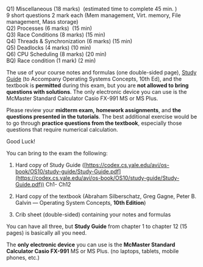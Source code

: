 Q1) Miscellaneous (18 marks)  (estimated time to complete 45 min. )  
9 short questions 2 mark each (Mem management, Virt. memory, File management, Mass storage)  
Q2) Processes (6 marks)  (15 min)  
Q3) Race Conditions (8 marks) (15 min)  
Q4) Threads & Synchronization (6 marks) (15 min)  
Q5) Deadlocks (4 marks) (10 min)  
Q6) CPU Scheduling (8 marks) (20 min)  
BQ) Race condition (1 mark) (2 min)

The use of your course notes and formulas (one double-sided page), [Study Guide](https://codex.cs.yale.edu/avi/os-book/OS10/study-guide/Study-Guide.pdf "Study Guide") (to Accompany Operating Systems Concepts, 10th Ed), and the textbook is **permitted** during this exam, but you are **not allowed to bring questions with solutions**. The only electronic device you can use is the McMaster Standard Calculator Casio FX-991 MS or MS Plus.

Please review your **midterm exam,** **homework assignments**, and **the questions presented in the tutorials**. The best additional exercise would be to go through **practice questions from the textbook**, especially those questions that require numerical calculation.

Good Luck!

You can bring to the exam the following:

1) Hard copy of Study Guide ([https://codex.cs.yale.edu/avi/os-book/OS10/study-guide/Study-Guide.pdf](https://codex.cs.yale.edu/avi/os-book/OS10/study-guide/Study-Guide.pdf)) Ch1- Ch12

2) Hard copy of the textbook (Abraham Silberschatz, Greg Gagne, Peter B. Galvin — Operating System Concepts, **10th Edition**)

3) Crib sheet (double-sided) containing your notes and formulas

You can have all three, but **Study Guide** from chapter 1 to chapter 12 (15 pages) is basically all you need.

The **only electronic device** you can use is the **McMaster Standard Calculator Casio FX-991** MS or MS Plus. (no laptops, tablets, mobile phones, etc.)



